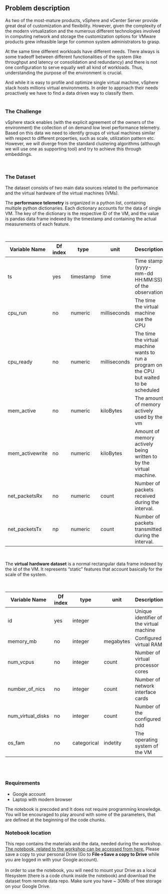 ## Problem description

As two of the most-mature products, vSphere and vCenter Server provide great deal of customization and flexibility. However, given the complexity of the modern virtualization and the numerous different technologies involved in computing network and storage the customization options for VMware products grew infeasible large for common system administrators to grasp.

At the same time different workloads have different needs. There always is some tradeoff between different functionalities of the system (like throughput and latency or  consolidation and redundancy) and there is not one configuration to serve equally well all kind of workloads. Thus, understanding the purpose of the environment is crucial. 

And while it is easy to profile and optimize single virtual machine, vSphere stack hosts millions virtual environments. In order to approach their needs proactively we have to find a data driven way to classify them.  
</br> 

### The Challenge 

vSphere stack enables (with the explicit agreement of the owners of the environment) the collection of on demand low level performance telemetry. Based on this data we need to identify groups of virtual machines similar with respect to different properties, such as scale, utilization pattern etc. However, we will diverge from the standard clustering algorithms (although we will use one as supporting tool) and try to achieve this through embeddings.  

</br>  

### The Dataset 

The dataset consists of two main data sources related to the performance and the virtual hardware of the virtual machines (VMs).

The **performance telemetry** is organized in a python list, containing multiple python dictionaries. Each dictionary accounts for the data of single VM. The key of the dictionary is the respective ID of the VM, and the value is pandas data frame indexed by the timestamp and containing the actual measurements of each feature.  

</br>

Variable Name |Df index| type|unit | Description|
--- | --- |--- | --- |---
ts  |yes|timestamp|time|Time stamp (yyyy-mm-dd HH:MM:SS) of the observation|
cpu_run  |no|numeric|milliseconds|The time the virtual machine use the CPU|
cpu_ready|no|numeric|milliseconds|The time the virtual machine wants to run a program on the CPU but waited to be scheduled|
mem_active|no|numeric|kiloBytes|The amount of memory actively used by the vm|
mem_activewrite|no|numeric|kiloBytes|Amount of memory actively being written to by the virtual machine.|
net_packetsRx|no|numeric|count|Number of packets received during the interval.|
net_packetsTx|np|numeric|count|Number of packets transmitted during the interval.|

</br> 

The **virtual hardware dataset** is a normal rectangular data frame indexed by the id of the VM. It represents “static” features that account basically for the scale of the system.  

</br>  
  

Variable Name |Df index| type|unit | Description|
--- | --- |--- | --- |---
id  |yes|integer| |Unique identifier of the virtual machine |
memory_mb|no|integer|megabytes|Configured virtual RAM|
num_vcpus|no|integer|count|Number of virtual processor cores|
number_of_nics|no|integer|count|Number of network interface cards|
num_virtual_disks|no|integer|count|Number of the configured hdd|
os_fam|no|categorical|indetity|The operating system of the VM|

</br></br>

### Requirements  
*  Google account
*  Laptop with modern browser

The notebook is precoded and It does not require programming knowledge. You will be encouraged to play around with some of the parameters, that are defined at the beginning of the code chunks.  

### Notebook location 
This repo contains the materials and the data, needed during the workshop. [The notebook, related to the workshop can be accessed from here.](https://drive.google.com/open?id=1mKx2sAdSNuslQtUsRqREsWPiGuBODtEe)  Please save a copy to your personal Drive (Go to **File->Save a copy to Drive** while you are logged in with your Google account).
</br>  
In order to use the notebook, you will need to mount your Drive as a local filesystem (there is a code chunk inside the notebook) and download the dataset from remote data repo. Make sure you have ~ 30Mb of free storage on your Google Drive.  

